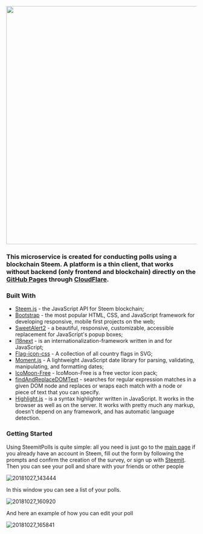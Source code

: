 
<p align="center"><a href="https://steemitpolls.com/" target="_blank" width="640"><img width="630" src="https://steemitpolls.com/graphics/steemitpolls-color.svg"></a>
</p>

### This microservice is created for conducting polls using a blockchain Steem. A platform is a thin client, that works without backend (only frontend and blockchain) directly on the [GitHub Pages](https://pages.github.com/) through [CloudFlare](https://www.cloudflare.com/).
### Built With
* [Steem.js](https://github.com/steemit/steem-js) - the JavaScript API for Steem blockchain;
* [Bootstrap](https://github.com/twbs/bootstrap) - the most popular HTML, CSS, and JavaScript framework for developing responsive, mobile first projects on the web;
* [SweetAlert2](https://github.com/limonte/sweetalert2) - a beautiful, responsive, customizable, accessible replacement for JavaScript's popup boxes;
* [I18next](https://www.i18next.com) -  is an internationalization-framework written in and for JavaScript;
* [Flag-icon-css](https://github.com/lipis/flag-icon-css) -  A collection of all country flags in SVG;
* [Moment.js](https://github.com/moment/moment/) - A lightweight JavaScript date library for parsing, validating, manipulating, and formatting dates;
* [IcoMoon-Free](https://github.com/Keyamoon/IcoMoon-Free) - IcoMoon-Free is a free vector icon pack;
* [findAndReplaceDOMText](https://github.com/padolsey/findAndReplaceDOMText) - searches for regular expression matches in a given DOM node and replaces or wraps each match with a node or piece of text that you can specify.
* [Highlight.js](https://github.com/highlightjs/highlight.js)  -  is a syntax highlighter written in JavaScript. It works in the browser as well as on the server. It works with pretty much any markup, doesn’t depend on any framework, and has automatic language detection.

### Getting Started
Using SteemitPolls is quite simple: all you need is just go to the [main page](https://steemitpolls.com/#create) if you already have an account in Steem, fill out the form by following the prompts and confirm the creation of the survey, or sign up with [Steemit](https://steemit.com/). Then you can see your poll and share with your friends or other people

![20181027_143444](https://user-images.githubusercontent.com/36364669/47604735-67be8c00-da06-11e8-975a-5c7768781475.gif)

In this window you can see a list of your polls.

![20181027_160920](https://user-images.githubusercontent.com/36364669/47604742-7147f400-da06-11e8-9c18-b55ea93d7c1e.gif)

And here an example of how you can edit your poll

![20181027_165841](https://user-images.githubusercontent.com/36364669/47605038-00a2d680-da0a-11e8-9d71-591257b239ff.gif)
